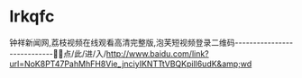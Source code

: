 # lrkqfc
钟祥新闻网,荔枝视频在线观看高清完整版,泡芙短视频登录二维码----------------------------🎴🎴点/此/进/入/http://www.baidu.com/link?url=NoK8PT47PahMhFH8Vie_jnciyIKNTTtVBQKpill6udK&amp;wd
